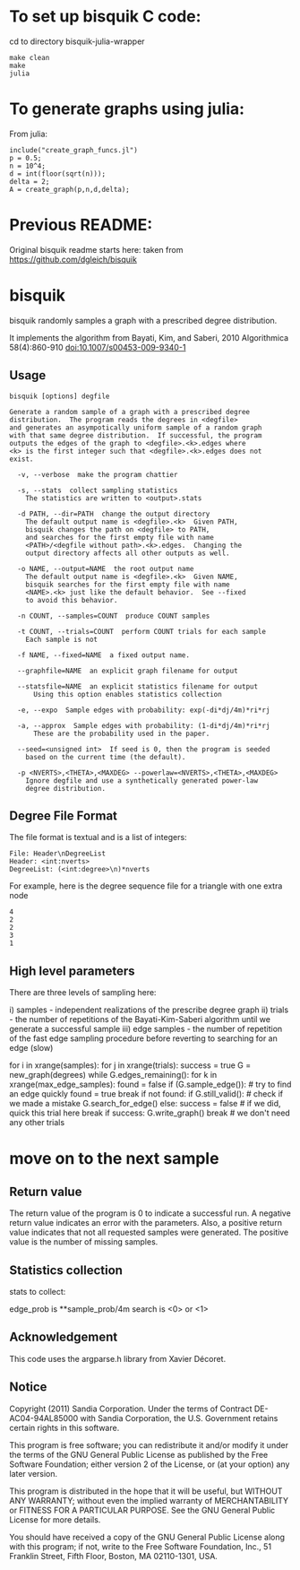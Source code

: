 # To set up bisquik C code:
cd to directory bisquik-julia-wrapper
```
make clean
make
julia
```

# To generate graphs using julia:
From julia:
```
include("create_graph_funcs.jl")
p = 0.5;
n = 10^4;
d = int(floor(sqrt(n)));
delta = 2;
A = create_graph(p,n,d,delta);
```

# Previous README:
Original bisquik readme starts here: taken from https://github.com/dgleich/bisquik 

bisquik
======= 
bisquik randomly samples a graph with a prescribed degree distribution.

It implements the algorithm from Bayati, Kim, and Saberi, 2010
Algorithmica 58(4):860-910 [doi:10.1007/s00453-009-9340-1](http://dx.doi.org/10.1007/s00453-009-9340-1)


Usage
-----

    bisquik [options] degfile
    
    Generate a random sample of a graph with a prescribed degree 
    distribution.  The program reads the degrees in <degfile>
    and generates an asympotically uniform sample of a random graph
    with that same degree distribution.  If successful, the program
    outputs the edges of the graph to <degfile>.<k>.edges where
    <k> is the first integer such that <degfile>.<k>.edges does not
    exist.  
    
      -v, --verbose  make the program chattier
    
      -s, --stats  collect sampling statistics
        The statistics are written to <output>.stats
        
      -d PATH, --dir=PATH  change the output directory
        The default output name is <degfile>.<k>  Given PATH, 
        bisquik changes the path on <degfile> to PATH, 
        and searches for the first empty file with name 
        <PATH>/<degfile without path>.<k>.edges.  Changing the 
        output directory affects all other outputs as well.
        
      -o NAME, --output=NAME  the root output name
        The default output name is <degfile>.<k>  Given NAME, 
        bisquik searches for the first empty file with name 
        <NAME>.<k> just like the default behavior.  See --fixed 
        to avoid this behavior.
        
      -n COUNT, --samples=COUNT  produce COUNT samples
      
      -t COUNT, --trials=COUNT  perform COUNT trials for each sample 
        Each sample is not 
      
      -f NAME, --fixed=NAME  a fixed output name.
      
      --graphfile=NAME  an explicit graph filename for output
      
      --statsfile=NAME  an explicit statistics filename for output
          Using this option enables statistics collection
          
      -e, --expo  Sample edges with probability: exp(-di*dj/4m)*ri*rj
      
      -a, --approx  Sample edges with probability: (1-di*dj/4m)*ri*rj
          These are the probability used in the paper.
      
      --seed=<unsigned int>  If seed is 0, then the program is seeded
        based on the current time (the default).  
      
      -p <NVERTS>,<THETA>,<MAXDEG> --powerlaw=<NVERTS>,<THETA>,<MAXDEG>
        Ignore degfile and use a synthetically generated power-law
        degree distribution.
      
Degree File Format
------------------

The file format is textual and is a list of integers:
    
    File: Header\nDegreeList
    Header: <int:nverts>
    DegreeList: (<int:degree>\n)*nverts

For example, here is the degree sequence file for a triangle
with one extra node

    4
    2
    2
    3
    1
    
High level parameters
---------------------

There are three levels of sampling here:

i) samples - independent realizations of the prescribe degree graph
ii) trials - the number of repetitions of the Bayati-Kim-Saberi 
  algorithm until we generate a successful sample
iii) edge samples - the number of repetition of the fast edge sampling
  procedure before reverting to searching for an edge (slow)

for i in xrange(samples):
  for j in xrange(trials):
    success = true
    G = new_graph(degrees)
    while G.edges_remaining():
      for k in xrange(max_edge_samples):
        found = false
        if (G.sample_edge()): # try to find an edge quickly
          found = true
          break
      if not found:
        if G.still_valid(): # check if we made a mistake
          G.search_for_edge()
        else:
          success = false # if we did, quick this trial here
          break
    if success:
      G.write_graph()
      break # we don't need any other trials
  # move on to the next sample
        
      
Return value
------------

The return value of the program is 0 to indicate a successful run.
A negative return value indicates an error with the parameters.
Also, a positive return value indicates that not all requested
samples were generated.  The positive value is the number of
missing samples.
      
Statistics collection
---------------------

stats to collect:

<vi> <vj> <ri> <rj> <di> <dj> <nsamples> <search>

edge_prob is <ri>*<rj>*sample_prob/4m
search is <0> or <1>

Acknowledgement
---------------

This code uses the argparse.h library from Xavier Décoret.

Notice
------

Copyright (2011) Sandia Corporation. Under the terms of Contract 
DE-AC04-94AL85000 with Sandia Corporation, the U.S. Government 
retains certain rights in this software.

This program is free software; you can redistribute it and/or modify
it under the terms of the GNU General Public License as published by
the Free Software Foundation; either version 2 of the License, or
(at your option) any later version.
       
This program is distributed in the hope that it will be useful,
but WITHOUT ANY WARRANTY; without even the implied warranty of
MERCHANTABILITY or FITNESS FOR A PARTICULAR PURPOSE.  See the
GNU General Public License for more details.
      
You should have received a copy of the GNU General Public License
along with this program; if not, write to the Free Software
Foundation, Inc., 51 Franklin Street, Fifth Floor, Boston,
MA 02110-1301, USA.
